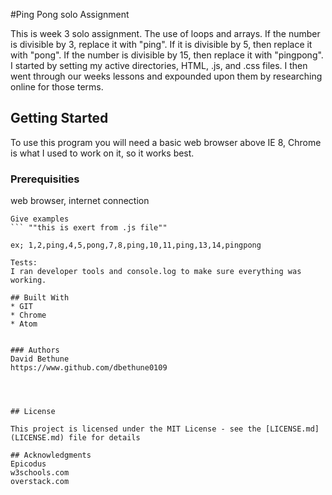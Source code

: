 #Ping Pong solo Assignment

 This is week 3 solo assignment. The use of loops and arrays. If the number is divisible by 3, replace it with "ping". If it is divisible by 5, then replace it with "pong". If the number is divisible by 15, then replace it with "pingpong". I started by setting my active directories, HTML, .js, and .css files. I then went through our weeks lessons and expounded upon them by researching online for those terms. 


## Getting Started
To use this program you will need a basic web browser above IE 8, Chrome is what I used to work on it, so it works best.

### Prerequisities

web browser, internet connection

```
Give examples
``` ""this is exert from .js file""

ex; 1,2,ping,4,5,pong,7,8,ping,10,11,ping,13,14,pingpong

Tests:
I ran developer tools and console.log to make sure everything was working.

## Built With
* GIT
* Chrome
* Atom


### Authors
David Bethune
https://www.github.com/dbethune0109




## License

This project is licensed under the MIT License - see the [LICENSE.md](LICENSE.md) file for details

## Acknowledgments
Epicodus
w3schools.com
overstack.com
